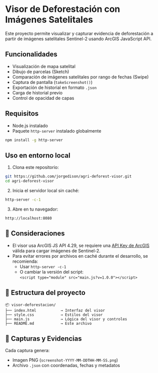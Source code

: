 # Visor de Deforestación con Imágenes Satelitales

Este proyecto permite visualizar y capturar evidencia de deforestación a partir de imágenes satelitales Sentinel-2 usando ArcGIS JavaScript API.

## Funcionalidades

- Visualización de mapa satelital
- Dibujo de parcelas (Sketch)
- Comparación de imágenes satelitales por rango de fechas (Swipe)
- Captura de pantalla (`takeScreenshot()`)
- Exportación de historial en formato `.json`
- Carga de historial previo
- Control de opacidad de capas

## Requisitos

- Node.js instalado
- Paquete `http-server` instalado globalmente

```bash
npm install -g http-server
```

## Uso en entorno local

1. Clona este repositorio:

```bash
git https://github.com/jorgedison/agri-deforest-visor.git
cd agri-deforest-visor
```

2. Inicia el servidor local sin caché:

```bash
http-server -c-1
```

3. Abre en tu navegador:

```
http://localhost:8080
```

## 🧠 Consideraciones

- El visor usa ArcGIS JS API 4.29, se requiere una [API Key de ArcGIS](https://developers.arcgis.com/) válida para cargar imágenes de Sentinel-2.
- Para evitar errores por archivos en caché durante el desarrollo, se recomienda:
  - Usar `http-server -c-1`
  - O cambiar la versión del script:  
    `<script type="module" src="main.js?v=1.0.0"></script>`

## 📁 Estructura del proyecto

```
📦 visor-deforestacion/
├── index.html           → Interfaz del visor
├── style.css            → Estilos del visor
├── main.js              → Lógica del visor y controles
├── README.md            → Este archivo
```

## 📸 Capturas y Evidencias

Cada captura genera:
- Imagen PNG (`screenshot-YYYY-MM-DDTHH-MM-SS.png`)
- Archivo `.json` con coordenadas, fechas y metadatos
